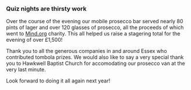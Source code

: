 ### Quiz nights are thirsty work

Over the course of the evening our mobile prosecco bar served nearly 80 pints of lager and over 120 glasses of prosecco, all the proceeds of which went to [Mind.org](http://mind.org) charity. This all helped us raise a stagering total for the evening of over £1,500!

Thank you to all the generous companies in and around Essex who contributed tombola prizes. We would also like to say a very special thank you to Hawkwell Baptist Church for accomodating our prosecco van at the very last minute.

Look forward to doing it all again next year!